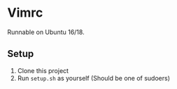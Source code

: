 # Vimrc #

Runnable on Ubuntu 16/18.

## Setup ##
1. Clone this project
2. Run `setup.sh` as yourself (Should be one of sudoers)
